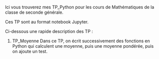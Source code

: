 Ici vous trouverez mes TP_Python pour les cours de Mathématiques de la classe de seconde générale.

Ces TP sont au format notebook Jupyter.

Ci-dessous une rapide description des TP : 

1. TP_Moyenne
Dans ce TP, on écrit successivement des fonctions en Python qui calculent une moyenne, puis une moyenne pondérée, puis on ajoute un test.
